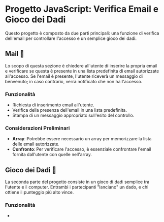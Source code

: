 



# Progetto JavaScript: Verifica Email e Gioco dei Dadi

Questo progetto è composto da due parti principali: una funzione di verifica dell'email per controllare l'accesso e un semplice gioco dei dadi.

## Mail 📧

Lo scopo di questa sezione è chiedere all'utente di inserire la propria email e verificare se questa è presente in una lista predefinita di email autorizzate all'accesso. Se l'email è presente, l'utente riceverà un messaggio di benvenuto; in caso contrario, verrà notificato che non ha l'accesso.

### Funzionalità

- Richiesta di inserimento email all'utente.
- Verifica della presenza dell'email in una lista predefinita.
- Stampa di un messaggio appropriato sull'esito del controllo.

### Considerazioni Preliminari

- **Array**: Potrebbe essere necessario un array per memorizzare la lista delle email autorizzate.
- **Confronto**: Per verificare l'accesso, è essenziale confrontare l'email fornita dall'utente con quelle nell'array.

## Gioco dei Dadi 🎲

La seconda parte del progetto consiste in un gioco di dadi semplice tra l'utente e il computer. Entrambi i partecipanti "lanciano" un dado, e chi ottiene il punteggio più alto vince.

### Funzionalità

- 
